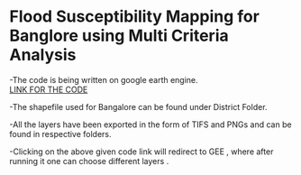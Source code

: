 # Flood Susceptibility Mapping for Banglore using Multi Criteria Analysis

\-The code is being written on google earth engine.  
[LINK FOR THE CODE](https://code.earthengine.google.com/aa05429096096752089686481386fc82)

\-The shapefile used for Bangalore can be found under District Folder.

\-All the layers have been exported in the form of TIFS and PNGs and can be found in respective folders.

\-Clicking on the above given code link will redirect to GEE , where after running it one can choose different layers .  


